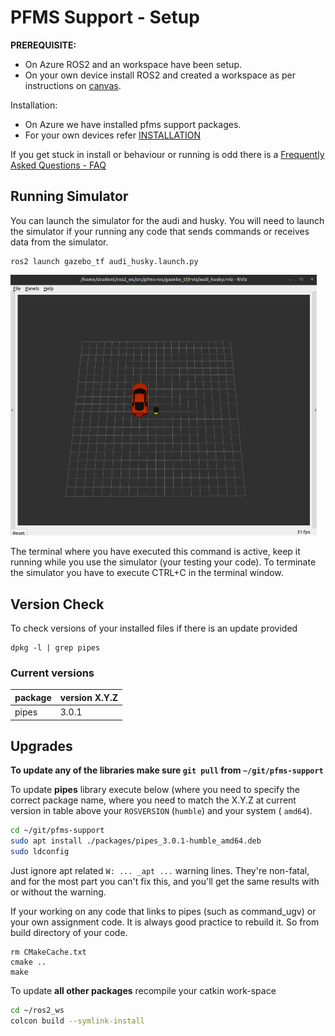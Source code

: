 

PFMS Support - Setup
=========================

**PREREQUISITE:** 

- On Azure ROS2 and an workspace have been setup. 
- On your own device install ROS2 and created a workspace as per instructions on [canvas](https://canvas.uts.edu.au/courses/30581/pages/customising-linux-install-for-pfms?wrap=1).

Installation:

- On Azure we have installed pfms support packages. 
- For your own devices refer [INSTALLATION](INSTALLATION.md)

If you get stuck in install or behaviour or running is odd there is a [Frequently Asked Questions - FAQ](./FAQ.md)

## Running Simulator

You can launch the simulator for the audi and husky. You will need to launch the simulator if your running any code that sends commands or receives data from the simulator. 

```
ros2 launch gazebo_tf audi_husky.launch.py
```
<img src="./images/rviz_audi_husky.png" alt="rviz_audi_husky" style="zoom:50%;" />

The terminal where you have executed this command is active, keep it running while you use the simulator (your testing your code). To terminate the simulator you have to execute CTRL+C in the terminal window.

Version Check
-------------------------

To check versions of your installed files if there is an update provided

```
dpkg -l | grep pipes
```

### Current versions

| package | version  X.Y.Z |
| ------- | -------------- |
| pipes   | 3.0.1          |

## Upgrades

**To update any of the libraries make sure `git pull` from `~/git/pfms-support`**

To update **pipes** library execute below (where you need to specify the correct package name, where you need to match the X.Y.Z at current version in table above your `ROSVERSION` (`humble`) and your system ( `amd64`). 

```bash
cd ~/git/pfms-support
sudo apt install ./packages/pipes_3.0.1-humble_amd64.deb
sudo ldconfig
```

Just ignore apt related `W: ... _apt ...` warning lines. They're non-fatal, and for the most part you can't fix this, and you'll get the same results with or without the warning.

If your working on any code that links to pipes (such as command_ugv) or your own assignment code. It is always good practice to rebuild it. So from build directory of your code.

```
rm CMakeCache.txt
cmake ..
make
```

To update **all other packages** recompile your catkin work-space

```bash
cd ~/ros2_ws
colcon build --symlink-install
```
